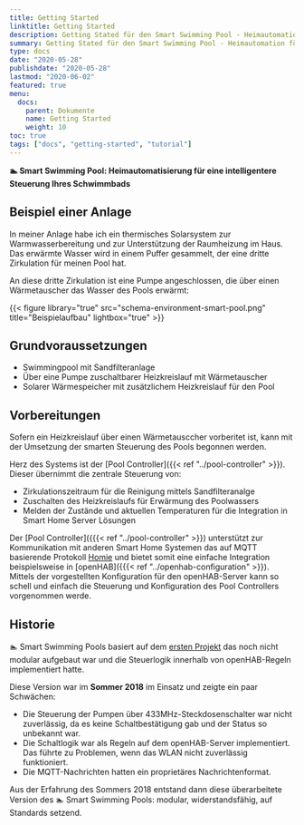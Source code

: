 ```yaml
---
title: Getting Started
linktitle: Getting Started
description: Getting Stated für den Smart Swimming Pool - Heimautomation für eine intelligentere Steuerung Ihres Swimmingpools
summary: Getting Stated für den Smart Swimming Pool - Heimautomation für eine intelligentere Steuerung Ihres Swimmingpools
type: docs
date: "2020-05-28"
publishdate: "2020-05-28"
lastmod: "2020-06-02"
featured: true
menu:
  docs:
    parent: Dokumente
    name: Getting Started
    weight: 10
toc: true
tags: ["docs", "getting-started", "tutorial"]
---
```


**🏊 Smart Swimming Pool: Heimautomatisierung für eine intelligentere Steuerung Ihres Schwimmbads**

## Beispiel einer Anlage

In meiner Anlage habe ich ein thermisches Solarsystem zur Warmwasserbereitung
und zur Unterstützung der Raumheizung im Haus. Das erwärmte Wasser wird in
einem Puffer gesammelt, der eine dritte Zirkulation für meinen Pool hat.

An diese dritte Zirkulation ist eine Pumpe angeschlossen, die über einen
Wärmetauscher das Wasser des Pools erwärmt:

{{< figure library="true" src="schema-environment-smart-pool.png" title="Beispielaufbau" lightbox="true" >}}

## Grundvoraussetzungen

- Swimmingpool mit Sandfilteranlage
- Über eine Pumpe zuschaltbarer Heizkreislauf mit Wärmetauscher
- Solarer Wärmespeicher mit zusätzlichem Heizkreislauf für den Pool

## Vorbereitungen

Sofern ein Heizkreislauf über einen Wärmetausccher vorberitet ist, kann mit der Umsetzung der smarten Steuerung des Pools begonnen werden.

Herz des Systems ist der [Pool Controller]({{< ref "../pool-controller" >}}). Dieser übernimmt die zentrale Steuerung von:

- Zirkulationszeitraum für die Reinigung mittels Sandfilteranalge
- Zuschalten des Heizkreislaufs für Erwärmung des Poolwassers
- Melden der Zustände und aktuellen Temperaturen für die Integration in Smart Home Server Lösungen

Der [Pool Controller]({{{< ref "../pool-controller" >}}) unterstützt zur Kommunikation mit anderen Smart Home Systemen das auf MQTT basierende Protokoll [Homie](https://homieiot.github.io/) und bietet somit eine einfache Integration beispielsweise in [openHAB]({{{< ref "../openhab-configuration" >}}). Mittels der vorgestellten Konfiguration für den openHAB-Server kann so schell und einfach die Steuerung und Konfiguration des Pool Controllers vorgenommen werde.

## Historie

🏊 Smart Swimming Pools basiert auf dem
[ersten Projekt](https://github.com/stritti/smart-swimming-pool) das noch
nicht modular aufgebaut war und die Steuerlogik innerhalb von openHAB-Regeln
implementiert hatte.

Diese Version war im __Sommer 2018__ im Einsatz und zeigte ein paar Schwächen:

- Die Steuerung der Pumpen über 433MHz-Steckdosenschalter war nicht zuverlässig, da es keine
  Schaltbestätigung gab und der Status so unbekannt war.
- Die Schaltlogik war als Regeln auf dem openHAB-Server implementiert. Das führte zu Problemen,
  wenn das WLAN nicht zuverlässig funktioniert.
- Die MQTT-Nachrichten hatten ein proprietäres Nachrichtenformat.

Aus der Erfahrung des Sommers 2018 entstand dann diese überarbeitete Version
des 🏊 Smart Swimming Pools: modular, widerstandsfähig, auf Standards setzend.
